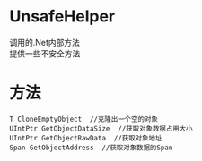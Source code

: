 # UnsafeHelper
调用的.Net内部方法  
提供一些不安全方法  

# 方法  
``` CSharp
T CloneEmptyObject  //克隆出一个空的对象  
UIntPtr GetObjectDataSize  //获取对象数据占用大小  
UIntPtr GetObjectRawData  //获取对象地址  
Span GetObjectAddress  //获取对象数据的Span  
```
